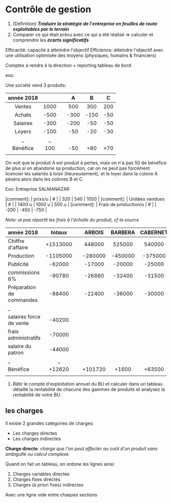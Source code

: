 # Contrôle de gestion

1. (Définition) ***Traduire la stratégie de l'entreprise en feuilles de route exploitables par le terrain***
2. Comparer ce qui était prévu avec ce qui a été réalisé => calculer et comprendre les ***écarts significatifs***


Efficacité: capacité à atteindre l'objectif
Efficience: atteindre l'objectif avec une utilisation optimisée des moyens (physiques, humains & financiers)

Comptes à rendre à la direction = reporting tableau de bord


exo: 

Une société vend 3 produits:


| année 2018 |      |   | A    | B    | C   |
|:----------:|:----:|:-:|:----:|:----:|:---:|
| Ventes     | 1000 |   | 500  | 300  | 200 |
| Achats     | -500 |   | -300 | -150 | -50 |
| Salaires   | -300 |   | -200 | -50  | -50 |
| Loyers     | -100 |   | -50  | -20  | -30 |
| _          | _    |   |      |      |     |
| Bénéfice   | 100  |   | -50  | +80  | +70 |
|            |      |   |      |      |     |

On voit que le produit A est produit à pertes, mais on n'a pas 50 de
bénéfice de plus si on abandone sa production, car on ne peut pas
forcément licencier les salariés à loisir (heureusement), et le loyer
dans la colone A pèsera alors dans les colones B et C.

Exo: Entreprise SALMANAZAR

[comment]: | prixs/u                                                 | #        |   | 320     | 540     | 1050     |
[comment]: | Unitées vendues                                         | #        |   | 1400 u  | 1000 u  | 500 u    |
[comment]: | Frais de production/u                                   | #        |   | -200    | -450    | -750     |

*Note: ai pas répartit les frais à l'échelle du produit, cf la source*

| année 2018               | *totaux* |   | ARBOIS  | BARBERA | CABERNET |
|:-------------------------|:--------:|:-:|:-------:|:-------:|:--------:|
| Chiffre d'affaire        | +1513000 |   | 448000  | 525000  | 540000   |
| Production               | -1105000 |   | -280000 | -450000 | -375000  |
| Publicité                | -62000   |   | -17000  | -20000  | -25000   |
| commissions 6%           | -90780   |   | -26880  | -32400  | -31500   |
| Préparation de commandes | -88400   |   | -22400  | -36000  | -30000   |
| _                        |          |   |         |         |          |
| salaires force de vente  | -40200   |   |         |         |          |
| frais administratifs     | -70000   |   |         |         |          |
| salaire du patron        | -44000   |   |         |         |          |
| _                        | _        |   |         |         |          |
| Bénéfice                 | +12620   |   | +101720 | +1600   | +63500   |
|                          |          |   |         |         |          |

1. Bâtir le compte d'exploitation annuel du BU et calculer dans un
   tableau détaillé la rentabilité de chacune des gammes de produits
   et analysez la rentabilité de votre BU.

## les charges
Il existe 2 grandes catégories de charges:
* Les charges directes
* Les charges indirectes

**Charge directe**: *charge que l'on peut affecter au coût d'un produit
sans ambiguîté ou calcul complexe.*


Quand on fait un tableau, on ordone les lignes ainsi:

1. Charges variables directes
2. Charges fixes directes
4. Charges (à priori fixes) indirectes

Avec une ligne vide entre chaques sections
